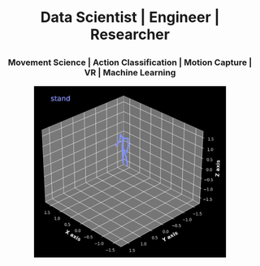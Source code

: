 <H1> 
  <p align="center">
      Data Scientist | Engineer | Researcher 
  </p>
</H1>

<H3> 
<p align="center">
  Movement Science | Action Classification | Motion Capture | VR | Machine Learning
</p>
</H3> 
  
<p align="center">
  <img src="https://raw.githubusercontent.com/uSerratos/uSerratos/main/other/video_git.gif" alt="image" width="75%" height="auto">
</p>
